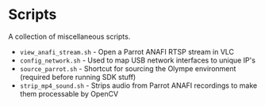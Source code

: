 # Scripts

A collection of miscellaneous scripts.

* `view_anafi_stream.sh` - Open a Parrot ANAFI RTSP stream in VLC
* `config_network.sh` - Used to map USB network interfaces to unique IP's
* `source_parrot.sh` - Shortcut for sourcing the Olympe environment (required before running SDK stuff)
* `strip_mp4_sound.sh` - Strips audio from Parrot ANAFI recordings to make them processable by OpenCV

